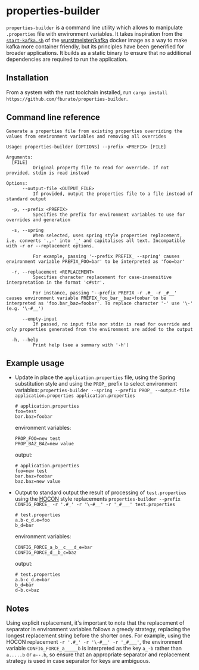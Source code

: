 # properties-builder

`properties-builder` is a command line utility which allows to manipulate `.properties` file with environment variables. It takes inspiration from the [`start-kafka.sh`](https://github.com/wurstmeister/kafka-docker/blob/master/start-kafka.sh) of the [wurstmeister/kafka](https://hub.docker.com/r/wurstmeister/kafka/) docker image as a way to make kafka more container friendly, but its principles have been generified for broader applications. It builds as a static binary to ensure that no additional dependencies are required to run the application.

## Installation

From a system with the rust toolchain installed, run `cargo install https://github.com/fburato/properties-builder`.

## Command line reference

```
Generate a properties file from existing properties overriding the values from environment variables and removing all overrides

Usage: properties-builder [OPTIONS] --prefix <PREFIX> [FILE]

Arguments:
  [FILE]
          Original property file to read for override. If not provided, stdin is read instead

Options:
      --output-file <OUTPUT_FILE>
          If provided, output the properties file to a file instead of standard output

  -p, --prefix <PREFIX>
          Specifies the prefix for environment variables to use for overrides and generation

  -s, --spring
          When selected, uses spring style properties replacement, i.e. converts '.,-' into '_' and capitalises all text. Incompatible with -r or --replacement options.

          For example, passing '--prefix PREFIX_ --spring' causes environment variable PREFIX_FOO=bar' to be interpreted as 'foo=bar'

  -r, --replacement <REPLACEMENT>
          Specifies character replacement for case-insensitive interpretation in the format 'c#str'.

          For instance, passing '--prefix PREFIX -r .#_ -r _#__' causes environment variable PREFIX_foo_bar__baz=foobar to be interpreted as 'foo.bar_baz=foobar'. To replace character '-' use '\-' (e.g. '\-#__')

      --empty-input
          If passed, no input file nor stdin is read for override and only properties generated from the environment are added to the output

  -h, --help
          Print help (see a summary with '-h')
```

## Example usage

- Update in place the `application.properties` file, using the Spring substitution style and using the `PROP_` prefix to select environment variables: `properties-builder --spring --prefix PROP_ --output-file application.properties application.properties`

  ```properties
  # application.properties
  foo=test
  bar.baz=foobar
  ```

  environment variables:
  
  ```
  PROP_FOO=new test
  PROP_BAZ_BAZ=new value
  ```
  
  output:

  ```properties
  # application.properties
  foo=new test
  bar.baz=foobar
  baz.baz=new value
  ```

- Output to standard output the result of processing of `test.properties` using the [HOCON](https://github.com/lightbend/config) style replacements `properties-builder --prefix CONFIG_FORCE_ -r '.#_' -r '\-#__' -r '_#___' test.properties`

  ```properties
  # test.properties
  a.b-c_d.e=foo
  b_d=bar
  ```
  
  environment variables:

  ```
  CONFIG_FORCE_a_b__c___d_e=bar
  CONFIG_FORCE_d__b_c=baz
  ```
  
  output:

  ```properties
  # test.properties
  a.b-c_d.e=bar
  b_d=bar
  d-b.c=baz
  ```

## Notes

Using explicit replacement, it's important to note that the replacement of separator in environment variables follows a greedy strategy, replacing the longest replacement string before the shorter ones. For example, using the HOCON replacement `-r '.#_' -r '\-#__' -r '_#___'`, the environment variable `CONFIG_FORCE_a_____b` is interpreted as the key `a_-b` rather than `a.....b` or `a--.b`, so ensure that an appropriate separator and replacement strategy is used in case separator for keys are ambiguous.
  